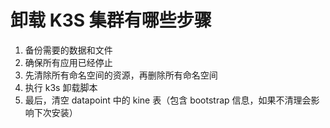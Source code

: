 # 卸载 K3S 集群有哪些步骤
1. 备份需要的数据和文件
2. 确保所有应用已经停止
3. 先清除所有命名空间的资源，再删除所有命名空间
4. 执行 k3s 卸载脚本
5. 最后，清空 datapoint 中的 kine 表（包含 bootstrap 信息，如果不清理会影响下次安装）